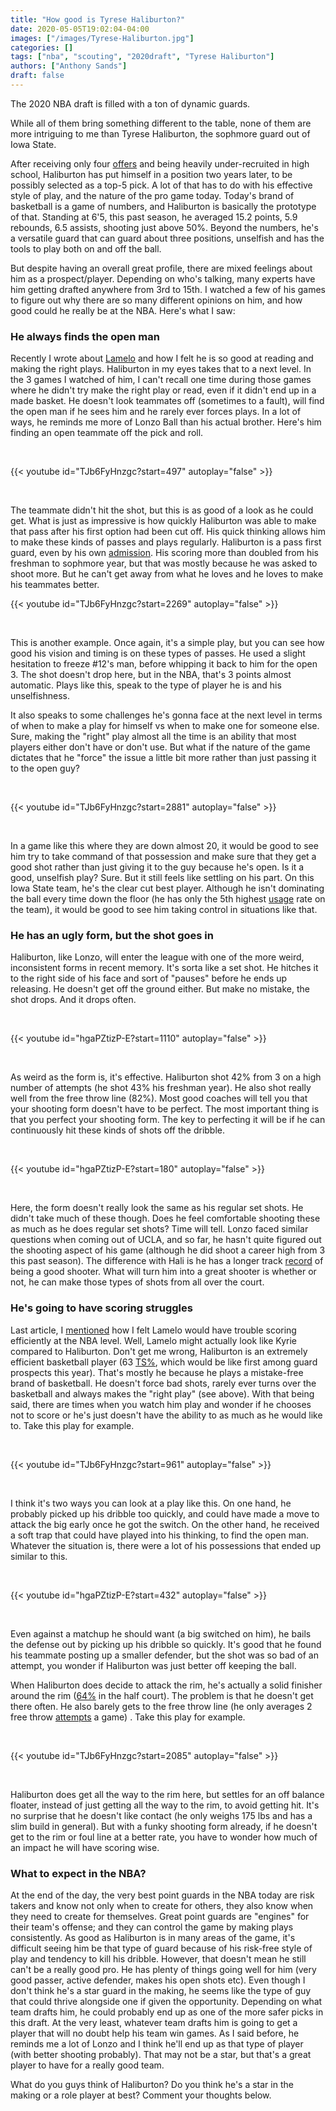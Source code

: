 ```yaml
---
title: "How good is Tyrese Haliburton?"
date: 2020-05-05T19:02:04-04:00
images: ["/images/Tyrese-Haliburton.jpg"]
categories: []
tags: ["nba", "scouting", "2020draft", "Tyrese Haliburton"]
authors: ["Anthony Sands"]
draft: false
---
```

The 2020 NBA draft is filled with a ton of dynamic guards.

While all of them bring something different to the table, none of them are more intriguing to me than Tyrese Haliburton, the sophmore guard out of Iowa State. 
<!--more--> 


After receiving only four [offers](https://www.theringer.com/2019/11/27/20984769/tyrese-haliburton-iowa-state-nba-draft-prospect) and being heavily under-recruited in high school, Haliburton has put himself in a position two years later, to be possibly selected as a top-5 pick. A lot of that has to do with his effective style of play, and the nature of the pro game today. Today's brand of basketball is a game of numbers, and Haliburton is basically the prototype of that. Standing at 6'5, this past season, he averaged 15.2 points, 5.9 rebounds, 6.5 assists, shooting just above 50%. Beyond the numbers, he's a versatile guard that can guard about three positions, unselfish and has the tools to play both on and off the ball.

But despite having an overall great profile, there are mixed feelings about him as a prospect/player. Depending on who's talking, many experts have him getting drafted anywhere from 3rd to 15th. I watched a few of his games to figure out why there are so many different opinions on him, and how good could he really be at the NBA. Here's what I saw:


### He always finds the open man

Recently I wrote about [Lamelo](https://www.sandstalkshoops.com/post/scouting-report-lamelo-ball/) and how I felt he is so good at reading and making the right plays. Haliburton in my eyes takes that to a next level. In the 3 games I watched of him, I can't recall one time during those games where he didn't try make the right play or read, even if it didn't end up in a made basket. He doesn't look teammates off (sometimes to a fault), will find the open man if he sees him and he rarely ever forces plays. In a lot of ways, he reminds me more of Lonzo Ball than his actual brother. Here's him finding an open teammate off the pick and roll.

<br>

{{< youtube id="TJb6FyHnzgc?start=497" autoplay="false" >}}

<br>

The teammate didn't hit the shot, but this is as good of a look as he could get. What is just as impressive is how quickly Haliburton was able to make that pass after his first option had been cut off. His quick thinking allows him to make these kinds of passes and plays regularly. Haliburton is a pass first guard, even by his own [admission](https://www.theringer.com/2019/11/27/20984769/tyrese-haliburton-iowa-state-nba-draft-prospect). His scoring more than doubled from his freshman to sophmore year, but that was mostly because he was asked to shoot more. But he can't get away from what he loves and he loves to make his teammates better.
<br>

{{< youtube id="TJb6FyHnzgc?start=2269" autoplay="false" >}}

<br>

This is another example. Once again, it's a simple play, but you can see how good his vision and timing is on these types of passes. He used a slight hesitation to freeze #12's man, before whipping it back to him for the open 3. The shot doesn't drop here, but in the NBA, that's 3 points almost automatic. Plays like this, speak to the type of player he is and his unselfishness.

It also speaks to some challenges he's gonna face at the next level in terms of when to make a play for himself vs when to make one for someone else. Sure, making the "right" play almost all the time is an ability that most players either don't have or don't use. But what if the nature of the game dictates that he "force" the issue a little bit more rather than just passing it to the open guy?

<br>

{{< youtube id="TJb6FyHnzgc?start=2881" autoplay="false" >}}

<br>

In a game like this where they are down almost 20, it would be good to see him try to take command of that possession and make sure that they get a good shot rather than just giving it to the guy because he's open. Is it a good, unselfish play? Sure. But it still feels like settling on his part. On this Iowa State team, he's the clear cut best player. Although he isn't dominating the ball every time down the floor (he has only the 5th highest [usage](https://www.sports-reference.com/cbb/schools/iowa-state/2020.html) rate on the team), it would be good to see him taking control in situations like that.


### He has an ugly form, but the shot goes in

Haliburton, like Lonzo, will enter the league with one of the more weird, inconsistent forms in recent memory. It's sorta like a set shot. He hitches it to the right side of his face and sort of "pauses" before he ends up releasing. He doesn't get off the ground either. But make no mistake, the shot drops. And it drops often.

<br>

{{< youtube id="hgaPZtizP-E?start=1110" autoplay="false" >}}



<br>

As weird as the form is, it's effective. Haliburton shot 42% from 3 on a high number of attempts (he shot 43% his freshman year). He also shot really well from the free throw line (82%). Most good coaches will tell you that your shooting form doesn't have to be perfect. The most important thing is that you perfect your shooting form. The key to perfecting it will be if he can continuously hit these kinds of shots off the dribble.

<br>

{{< youtube id="hgaPZtizP-E?start=180" autoplay="false" >}}

<br>

Here, the form doesn't really look the same as his regular set shots. He didn't take much of these though. Does he feel comfortable shooting these as much as he does regular set shots? Time will tell.  Lonzo faced similar questions when coming out of UCLA, and so far, he hasn't quite figured out the shooting aspect of his game (although he did shoot a career high from 3 this past season). The difference with Hali is he has a longer track [record](https://www.theringer.com/2019/11/27/20984769/tyrese-haliburton-iowa-state-nba-draft-prospect) of being a good shooter.  What will turn him into a great shooter is whether or not, he can make those types of shots from all over the court.



### He's going to have scoring struggles

Last article, I [mentioned](https://www.sandstalkshoops.com/post/scouting-report-lamelo-ball/) how I felt Lamelo would have trouble scoring efficiently at the NBA level. Well, Lamelo might actually look like Kyrie compared to Haliburton. Don't get me wrong, Haliburton is an extremely efficient basketball player (63 [TS%](http://www.tankathon.com/players/tyrese-haliburton), which would be like first among guard prospects this year). That's mostly he because he plays a mistake-free brand of basketball. He doesn't force bad shots, rarely ever turns over the basketball and always makes the "right play" (see above). With that being said, there are times when you watch him play and wonder if he chooses not to score or he's just doesn't have the ability to as much as he would like to. Take this play for example.

<br>

{{< youtube id="TJb6FyHnzgc?start=961" autoplay="false" >}}

<br>

I think it's two ways you can look at a play like this. On one hand, he probably picked up his dribble too quickly, and could have made a move to attack the big early once he got the switch. On the other hand, he received a soft trap that could have played into his thinking, to find the open man. Whatever the situation is, there were a lot of his possessions that ended up similar to this. 

<br>

{{< youtube id="hgaPZtizP-E?start=432" autoplay="false" >}}

<br>

Even against a matchup he should want (a big switched on him), he bails the defense out by picking up his dribble so quickly. It's good that he found his teammate posting up a smaller defender, but the shot was so bad of an attempt, you wonder if Haliburton was just better off keeping the ball.



When Haliburton does decide to attack the rim, he's actually a solid finisher around the rim ([64%](https://www.thestepien.com/2020/02/14/tyrese-haliburton-scouting-report/) in the half court). The problem is that he doesn't get there often. He also barely gets to the free throw line (he only averages 2 free throw [attempts](https://www.sports-reference.com/cbb/players/tyrese-haliburton-1.html) a game) . Take this play for example.

<br>

{{< youtube id="TJb6FyHnzgc?start=2085" autoplay="false" >}}

<br>

Haliburton does get all the way to the rim here, but settles for an off balance floater, instead of just getting all the way to the rim, to avoid getting hit.  It's no surprise that he doesn't like contact (he only weighs 175 lbs and has a slim build in general). But with a funky shooting form already, if he doesn't get to the rim or foul line at a better rate, you have to wonder how much of an impact he will have scoring wise.



### What to expect in the NBA?

At the end of the day, the very best point guards in the NBA today are risk takers and know not only when to create for others, they also know when they need to create for themselves. Great point guards are "engines" for their team's offense; and they can control the game by making plays consistently. As good as Haliburton is in many areas of the game, it's difficult seeing him be that type of guard because of his risk-free style of play and tendency to kill his dribble. However, that doesn't mean he still can't be a really good pro. He has plenty of things going well for him (very good passer, active defender, makes his open shots etc). Even though I don't think he's a star guard in the making, he seems like the type of guy that could thrive alongside one if given the opportunity. Depending on what team drafts him, he could probably end up as one of the more safer picks in this draft. At the very least, whatever team drafts him is going to get a player that will no doubt help his team win games. As I said before, he reminds me a lot of Lonzo and I think he'll end up as that type of player (with better shooting probably). That may not be a star, but that's a great player to have for a really good team.



What do you guys think of Haliburton? Do you think he's a star in the making or a role player at best? Comment your thoughts below.




